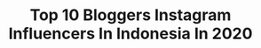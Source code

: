 ---
title: Top 10 Bloggers Instagram Influencers In Indonesia In 2020
description: Identify the most popular Instagram accounts on inBeat.
platform: Instagram
profiles:
  - username: "thewayfaress"
    fullname: >-
      Alexandra Saper
    location: "Indonesia"
    followers: 105434
    engagement: 456
    commentsToLikes: 0.042484
    avatar: "https://scontent-lht6-1.cdninstagram.com/v/t51.2885-19/s320x320/83212292_1078867662482617_8405877333352775680_n.jpg?_nc_ht=scontent-lht6-1.cdninstagram.com&_nc_ohc=mVSh7dc17Z4AX8515z5&oh=b66e64d98e82dfc6f04d9f928a3be6db&oe=5EBAA322"
    verified: false
    hashtags: ""
  - username: "el.journeys"
    fullname: >-
      Tɾαʋҽʅ Eɳƚԋυʂιαʂƚ || ᴇɴᴅᴀʜ ʟ
    location: "Indonesia"
    followers: 10191
    engagement: 546
    commentsToLikes: 0.105805
    avatar: "https://scontent-amt2-1.cdninstagram.com/v/t51.2885-19/s320x320/90990552_288355482143689_2031151761548378112_n.jpg?_nc_ht=scontent-amt2-1.cdninstagram.com&_nc_ohc=09S5v2u0NwUAX_KxJ0I&oh=5e520833dbd19417394128c4197f7a05&oe=5EB91B9A"
    verified: false
    hashtags: "#giveawaytime, #bogorpisan, #ayodolan, #womantravel"
  - username: "saranglebah__"
    fullname: >-
      SARANG LEBAH | Tʀᴀᴠᴇʟ Bʟᴏɢɢᴇʀ
    location: "Indonesia"
    followers: 8421
    engagement: 905
    commentsToLikes: 0.168649
    avatar: "https://scontent-ams4-1.cdninstagram.com/v/t51.2885-19/s320x320/91966667_504194693790561_4135339983131115520_n.jpg?_nc_ht=scontent-ams4-1.cdninstagram.com&_nc_ohc=2knbt1tCsF8AX9hSalW&oh=1e210814e915cc76d1b318998fd58fa7&oe=5EB7F530"
    verified: false
    hashtags: "#jadiasik, #exploresulsel, #redzolusisquadid, #explorebali"
  - username: "rafzantomomi"
    fullname: >-
      MOMI
    location: "Indonesia"
    followers: 21746
    engagement: 273
    commentsToLikes: 0.098320
    avatar: "https://scontent-ams4-1.cdninstagram.com/v/t51.2885-19/s320x320/91503620_871424426652096_9208682578687557632_n.jpg?_nc_ht=scontent-ams4-1.cdninstagram.com&_nc_ohc=OrmfjLoy77oAX-mo3NS&oh=32b1d810f0d3de1e5713bd684277598b&oe=5EB9AD38"
    verified: false
    hashtags: "#covid, #shopeebrandsfestival, #shopee44phsa, #travelokamy"
  - username: "cintacharoselinaa"
    fullname: >-
      Cintacha Roselina
    location: "Indonesia"
    followers: 35620
    engagement: 330
    commentsToLikes: 0.036470
    avatar: "https://scontent-lhr8-1.cdninstagram.com/v/t51.2885-19/s320x320/60412464_449340982277082_931206982025609216_n.jpg?_nc_ht=scontent-lhr8-1.cdninstagram.com&_nc_ohc=hLdTSlem3A0AX_qVRmD&oh=64f543319a6738beacb57d537df54727&oe=5EBAA27B"
    verified: false
    hashtags: "#niveaxbeautyjournal, #stayathome, #happyinternationalwomensday, #mnyitlook"
  - username: "xoxopaula"
    fullname: >-
      Paula 🎀
    location: "Indonesia"
    followers: 38391
    engagement: 351
    commentsToLikes: 0.059531
    avatar: "https://scontent-lhr8-1.cdninstagram.com/v/t51.2885-19/s320x320/50566594_2039070299729561_6875656730047414272_n.jpg?_nc_ht=scontent-lhr8-1.cdninstagram.com&_nc_ohc=6DlSPdlCn0AAX_REYxn&oh=de973e1e5464e5ccc094fbf265292c86&oe=5EBB6568"
    verified: false
    hashtags: "#tulaxultabeauty, #mymotif, #mymotifmemories, #youinrue"
  - username: "dianakubasova"
    fullname: >-
      Diana Kubasova
    location: "Indonesia"
    followers: 56094
    engagement: 342
    commentsToLikes: 0.109554
    avatar: "https://scontent-amt2-1.cdninstagram.com/v/t51.2885-19/s320x320/53283822_2136233070020006_4033011060159021056_n.jpg?_nc_ht=scontent-amt2-1.cdninstagram.com&_nc_ohc=28jP47m94oUAX8qUezA&oh=4aa9667822444bc87ed527edb3f08d57&oe=5EB8FF33"
    verified: true
    hashtags: "#tastybynature, #paliktm, #daliesarlaiku, #tommyjeans"
  - username: "onihoironi"
    fullname: >-
      Travel & Lifestyle | Jakarta
    location: "Indonesia"
    followers: 20407
    engagement: 398
    commentsToLikes: 0.191821
    avatar: "https://scontent-ams4-1.cdninstagram.com/v/t51.2885-19/s320x320/91324460_692634998167462_7818049971575324672_n.jpg?_nc_ht=scontent-ams4-1.cdninstagram.com&_nc_ohc=93zTnPw7wLcAX8RisGP&oh=de54e9e434a008c74e78516dd7128bf7&oe=5EB75373"
    verified: false
    hashtags: "#semarakfestivalikma2019, #ditjenikma, #bankbri, #kuisberhadiah"
  - username: "latin.spirit"
    fullname: >-
      Travel Blogger | Erika Calle
    location: "Indonesia"
    followers: 72841
    engagement: 274
    commentsToLikes: 0.097539
    avatar: "https://scontent-amt2-1.cdninstagram.com/v/t51.2885-19/s320x320/83184743_2328091074164247_2581886608936534016_n.jpg?_nc_ht=scontent-amt2-1.cdninstagram.com&_nc_ohc=S4CC6B4g3OYAX9ZkeRm&oh=10a6411d1aceaedd7716974bbf30ef42&oe=5EBA549B"
    verified: false
    hashtags: "#reise, #balibible, #indo, #thisistravel"
  - username: "rianbudisantoso"
    fullname: >-
      Rian Budi Santoso | รวิพล
    location: "Indonesia"
    followers: 70258
    engagement: 104
    commentsToLikes: 0.048838
    avatar: "https://scontent-ams4-1.cdninstagram.com/v/t51.2885-19/s320x320/92236340_545330513030705_8050905570602909696_n.jpg?_nc_ht=scontent-ams4-1.cdninstagram.com&_nc_ohc=gK7VUAibc_0AX9tQtMs&oh=da5a5ad10a13f5710cb6479a47f946cd&oe=5EB99BC9"
    verified: false
    hashtags: "#shanghaistreet, #alilahotels, #winterholiday, #myclickhouse"
---